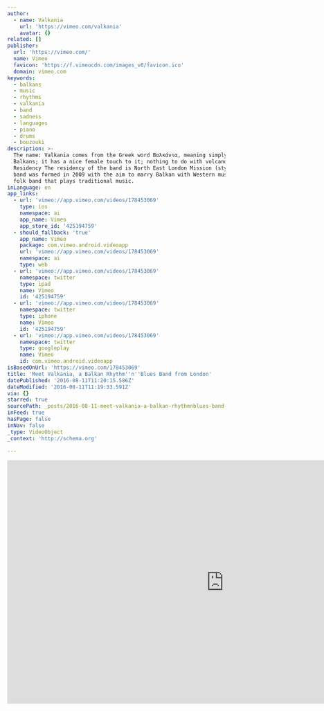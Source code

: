 ```yaml
---
author:
  - name: Valkania
    url: 'https://vimeo.com/valkania'
    avatar: {}
related: []
publisher:
  url: 'https://vimeo.com/'
  name: Vimeo
  favicon: 'https://f.vimeocdn.com/images_v6/favicon.ico'
  domain: vimeo.com
keywords:
  - balkans
  - music
  - rhythms
  - valkania
  - band
  - sadness
  - languages
  - piano
  - drums
  - bouzouki
description: >-
  The name: Valkania comes from the Greek word Βαλκάνια, meaning simply - the
  Balkans; it has a nice female touch to it; nothing to do with volcanoes!
  Residency The residency of the band is North East London Mission (style): The
  band was formed in 2009 with the aim to marry Balkan with Western music Not a
  folk band that plays traditional music.
inLanguage: en
app_links:
  - url: 'vimeo://app.vimeo.com/videos/178453069'
    type: ios
    namespace: ai
    app_name: Vimeo
    app_store_id: '425194759'
  - should_fallback: 'true'
    app_name: Vimeo
    package: com.vimeo.android.videoapp
    url: 'vimeo://app.vimeo.com/videos/178453069'
    namespace: ai
    type: web
  - url: 'vimeo://app.vimeo.com/videos/178453069'
    namespace: twitter
    type: ipad
    name: Vimeo
    id: '425194759'
  - url: 'vimeo://app.vimeo.com/videos/178453069'
    namespace: twitter
    type: iphone
    name: Vimeo
    id: '425194759'
  - url: 'vimeo://app.vimeo.com/videos/178453069'
    namespace: twitter
    type: googleplay
    name: Vimeo
    id: com.vimeo.android.videoapp
isBasedOnUrl: 'https://vimeo.com/178453069'
title: 'Meet Valkania, a Balkan Rhythm''n''Blues Band from London'
datePublished: '2016-08-11T11:20:15.586Z'
dateModified: '2016-08-11T11:19:33.591Z'
via: {}
starred: true
sourcePath: _posts/2016-08-11-meet-valkania-a-balkan-rhythmnblues-band-from-london.md
inFeed: true
hasPage: false
inNav: false
_type: VideoObject
_context: 'http://schema.org'

---
```

<iframe src="https://cdn.embedly.com/widgets/media.html?src=https%3A%2F%2Fplayer.vimeo.com%2Fvideo%2F178453069&amp;url=https%3A%2F%2Fvimeo.com%2F178453069&amp;image=http%3A%2F%2Fi.vimeocdn.com%2Fvideo%2F586088208_1280.jpg&amp;key=b7d04c9b404c499eba89ee7072e1c4f7&amp;type=text%2Fhtml&amp;schema=vimeo" width="1000" height="563" scrolling="no" frameborder="0" allowfullscreen="" style=""></iframe>